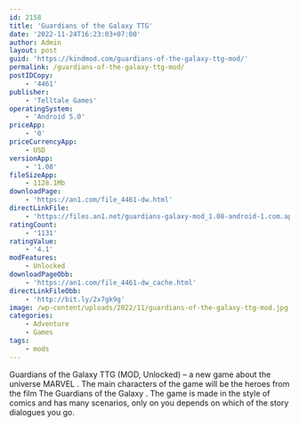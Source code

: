 ```yaml
---
id: 2158
title: 'Guardians of the Galaxy TTG'
date: '2022-11-24T16:23:03+07:00'
author: Admin
layout: post
guid: 'https://kindmod.com/guardians-of-the-galaxy-ttg-mod/'
permalink: /guardians-of-the-galaxy-ttg-mod/
postIDCopy:
    - '4461'
publisher:
    - 'Telltale Games'
operatingSystem:
    - 'Android 5.0'
priceApp:
    - '0'
priceCurrencyApp:
    - USD
versionApp:
    - '1.08'
fileSizeApp:
    - 1128.1Mb
downloadPage:
    - 'https://an1.com/file_4461-dw.html'
directLinkFile:
    - 'https://files.an1.net/guardians-galaxy-mod_1.08-android-1.com.apk'
ratingCount:
    - '1131'
ratingValue:
    - '4.1'
modFeatures:
    - Unlocked
downloadPageObb:
    - 'https://an1.com/file_4461-dw_cache.html'
directLinkFileObb:
    - 'http://bit.ly/2x7gk9g'
image: /wp-content/uploads/2022/11/guardians-of-the-galaxy-ttg-mod.jpg
categories:
    - Adventure
    - Games
tags:
    - mods
---
```


Guardians of the Galaxy TTG (MOD, Unlocked) – a new game about the universe MARVEL . The main characters of the game will be the heroes from the film The Guardians of the Galaxy . The game is made in the style of comics and has many scenarios, only on you depends on which of the story dialogues you go.
